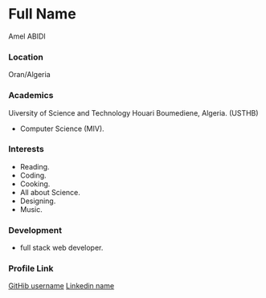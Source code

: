 # Full Name 
Amel ABIDI

### Location
Oran/Algeria

### Academics
 Uiversity of Science and Technology Houari Boumediene, Algeria. (USTHB)
- Computer Science (MIV).

### Interests
- Reading.
- Coding.
- Cooking.
- All about Science.
- Designing.
- Music. 


### Development
- full stack web developer.


### Profile Link
[GitHib username](https://github.com/AmelABIDI)
[Linkedin name](https://www.linkedin.com/in/amel-abidi-079664151/)


